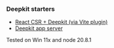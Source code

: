### Deepkit starters

- [React CSR + Deepkit (via Vite plugin)](./apps/react-vite/README.md)
- [Deepkit app server](./apps/deepkit-app/README.md)

Tested on Win 11x and node 20.8.1
